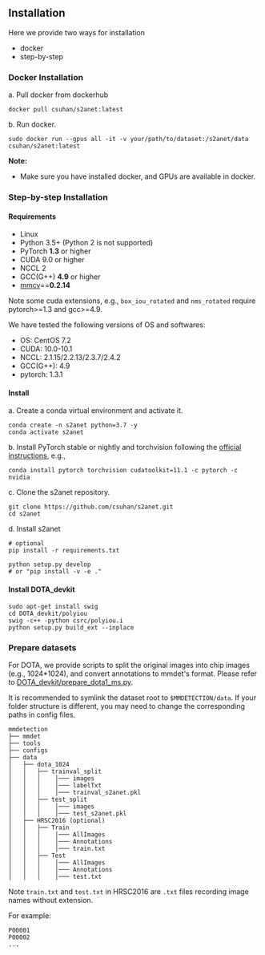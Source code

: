 ## Installation

Here we provide two ways for installation
* docker
* step-by-step

### Docker Installation

a. Pull docker from dockerhub
```
docker pull csuhan/s2anet:latest
```

b. Run docker.
```
sudo docker run --gpus all -it -v your/path/to/dataset:/s2anet/data csuhan/s2anet:latest
```

**Note:**
* Make sure you have installed docker, and GPUs are available in docker.

### Step-by-step Installation

#### Requirements

- Linux
- Python 3.5+ (Python 2 is not supported)
- PyTorch **1.3** or higher
- CUDA 9.0 or higher
- NCCL 2
- GCC(G++) **4.9** or higher
- [mmcv](https://github.com/open-mmlab/mmcv)==**0.2.14**

Note some cuda extensions, e.g., ```box_iou_rotated``` and ```nms_rotated``` require pytorch>=1.3 and gcc>=4.9.

We have tested the following versions of OS and softwares:

- OS:  CentOS 7.2
- CUDA: 10.0-10.1
- NCCL: 2.1.15/2.2.13/2.3.7/2.4.2
- GCC(G++): 4.9
- pytorch: 1.3.1

#### Install

a. Create a conda virtual environment and activate it.

```shell
conda create -n s2anet python=3.7 -y
conda activate s2anet
```

b. Install PyTorch stable or nightly and torchvision following the [official instructions](https://pytorch.org/), e.g.,

```shell
conda install pytorch torchvision cudatoolkit=11.1 -c pytorch -c nvidia
```

c. Clone the s2anet repository.

```shell
git clone https://github.com/csuhan/s2anet.git
cd s2anet
```

d. Install s2anet

```shell
# optional
pip install -r requirements.txt

python setup.py develop
# or "pip install -v -e ."
```

#### Install DOTA_devkit
```
sudo apt-get install swig
cd DOTA_devkit/polyiou
swig -c++ -python csrc/polyiou.i
python setup.py build_ext --inplace
```

### Prepare datasets

For DOTA, we provide scripts to split the original images into chip images (e.g., 1024*1024), and convert annotations to mmdet's format. Please refer to [DOTA_devkit/prepare_dota1_ms.py](../DOTA_devkit/prepare_dota1_ms.py).

It is recommended to symlink the dataset root to `$MMDETECTION/data`.
If your folder structure is different, you may need to change the corresponding paths in config files.

```
mmdetection
├── mmdet
├── tools
├── configs
├── data
│   ├── dota_1024
│   │   ├── trainval_split
│   │   │    │─── images
│   │   │    │─── labelTxt
│   │   │    │─── trainval_s2anet.pkl
│   │   ├── test_split
│   │   │    │─── images
│   │   │    │─── test_s2anet.pkl
│   ├── HRSC2016 (optional)
│   │   ├── Train
│   │   │    │─── AllImages
│   │   │    │─── Annotations
│   │   │    │─── train.txt
│   │   ├── Test
│   │   │    │─── AllImages
│   │   │    │─── Annotations
│   │   │    │─── test.txt
```

Note `train.txt` and `test.txt` in HRSC2016 are `.txt` files recording image names without extension.

For example:
```
P00001
P00002
...
```
